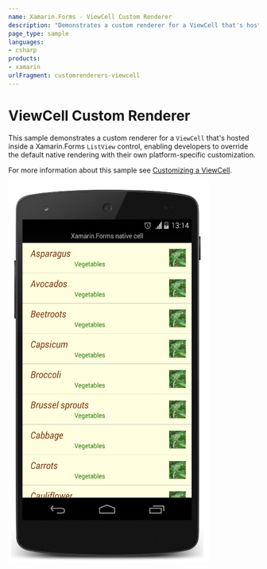 ```yaml
---
name: Xamarin.Forms - ViewCell Custom Renderer
description: "Demonstrates a custom renderer for a ViewCell that's hosted inside a Xamarin.Forms ListView control #customrenderer"
page_type: sample
languages:
- csharp
products:
- xamarin
urlFragment: customrenderers-viewcell
---
```

# ViewCell Custom Renderer

This sample demonstrates a custom renderer for a `ViewCell` that's hosted inside a Xamarin.Forms `ListView` control, enabling developers to override the default native rendering with their own platform-specific customization.

For more information about this sample see [Customizing a ViewCell](http://developer.xamarin.com/guides/cross-platform/xamarin-forms/custom-renderer/viewcell/).

![ViewCell Custom Renderer application screenshot](Screenshots/01Android.png "ViewCell Custom Renderer application screenshot")

